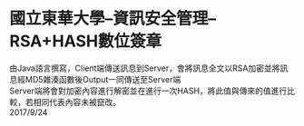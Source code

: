 # 國立東華大學–資訊安全管理–RSA+HASH數位簽章
由Java語言撰寫，Client端傳送訊息到Server，會將訊息全文以RSA加密並將訊息經MD5雜湊函數後Output一同傳送至Server端
<br>Server端將會對加密內容進行解密並在進行一次HASH，將此值與傳來的值進行比較，若相同代表內容未被竄改。
<br>2017/9/24
